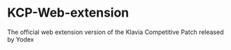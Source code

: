 # KCP-Web-extension
The official web extension version of the Klavia Competitive Patch released by Yodex
